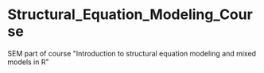 # Structural_Equation_Modeling_Course
 SEM part of course "Introduction to structural equation modeling and mixed models in R"
